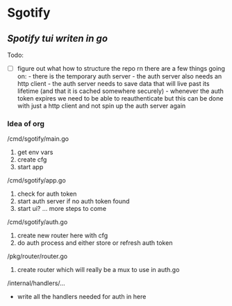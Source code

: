 # Sgotify
*Spotify tui writen in go*
---

Todo:

- [ ] figure out what how to structure the repo
    rn there are a few things going on:
        - there is the temporary auth server
        - the auth server also needs an http client
        - the auth server needs to save data that will live past its lifetime
          (and that it is cached somewhere securely)
        - whenever the auth token expires we need to be able to reauthenticate
          but this can be done with just a http client and not spin up the auth
          server again

### Idea of org

/cmd/sgotify/main.go
1. get env vars
2. create cfg
3. start app

/cmd/sgotify/app.go
1. check for auth token
2. start auth server if no auth token found
3. start ui?
...
more steps to come

/cmd/sgotify/auth.go
1. create new router here with cfg
2. do auth process and either store or refresh auth token

/pkg/router/router.go
1. create router which will really be a mux to use in auth.go

/internal/handlers/...
- write all the handlers needed for auth in here

